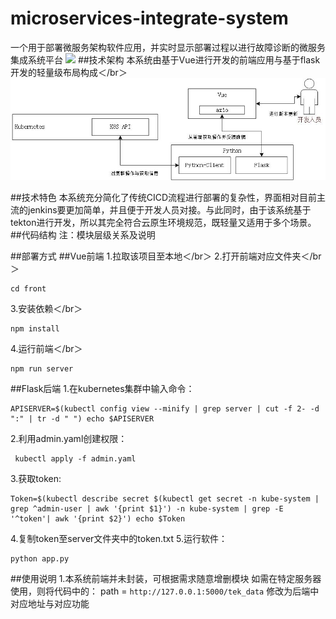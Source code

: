 # microservices-integrate-system
一个用于部署微服务架构软件应用，并实时显示部署过程以进行故障诊断的微服务集成系统平台
![](https://img.shields.io/badge/version-1.2-yellowgreen)
##技术架构
本系统由基于Vue进行开发的前端应用与基于flask开发的轻量级布局构成＜/br＞
![](https://github.com/Lenkac/microservices-integrate-system/blob/main/process.jpg)

##技术特色
本系统充分简化了传统CICD流程进行部署的复杂性，界面相对目前主流的jenkins要更加简单，并且便于开发人员对接。与此同时，由于该系统基于tekton进行开发，所以其完全符合云原生环境规范，既轻量又适用于多个场景。
##代码结构
注：模块层级关系及说明

##部署方式
##Vue前端
1.拉取该项目至本地＜/br＞
2.打开前端对应文件夹＜/br＞
```
cd front
```
3.安装依赖＜/br＞
```
npm install
```
4.运行前端＜/br＞
```
npm run server
```

##Flask后端
1.在kubernetes集群中输入命令： 
```
APISERVER=$(kubectl config view --minify | grep server | cut -f 2- -d ":" | tr -d " ") echo $APISERVER
```
2.利用admin.yaml创建权限：
```
 kubectl apply -f admin.yaml
```
3.获取token: 
```
Token=$(kubectl describe secret $(kubectl get secret -n kube-system | grep ^admin-user | awk '{print $1}') -n kube-system | grep -E '^token'| awk '{print $2}') echo $Token
```
4.复制token至server文件夹中的token.txt
5.运行软件：
```
python app.py
```


##使用说明
1.本系统前端并未封装，可根据需求随意增删模块
如需在特定服务器使用，则将代码中的： path = `http://127.0.0.1:5000/tek_data` 修改为后端中对应地址与对应功能
